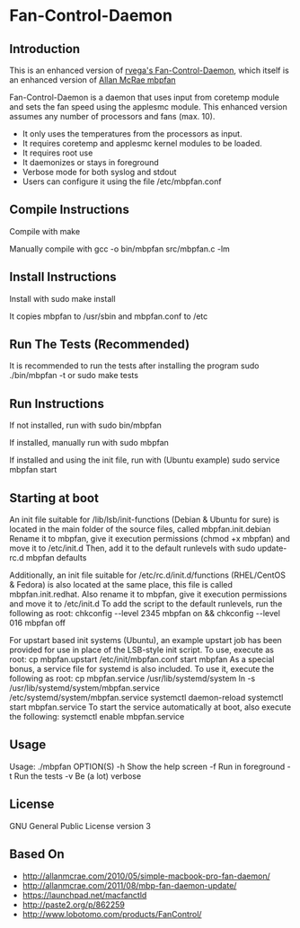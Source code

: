 Fan-Control-Daemon
====================

Introduction
---------------------
This is an enhanced version of [rvega's Fan-Control-Daemon](https://github.com/rvega/Fan-Control-Daemon),
which itself is an enhanced version of [Allan McRae mbpfan](http://allanmcrae.com/2010/05/simple-macbook-pro-fan-daemon/)

Fan-Control-Daemon is a daemon that uses input from coretemp module and sets the fan speed using the applesmc module. 
This enhanced version assumes any number of processors and fans (max. 10).

*  It only uses the temperatures from the processors as input.
*  It requires coretemp and applesmc kernel modules to be loaded.
*  It requires root use
*  It daemonizes or stays in foreground
*  Verbose mode for both syslog and stdout
*  Users can configure it using the file /etc/mbpfan.conf


Compile Instructions
---------------------
Compile with
   make

Manually compile with
   gcc -o bin/mbpfan src/mbpfan.c -lm


Install Instructions
--------------------
Install with
   sudo make install

It copies mbpfan to /usr/sbin and mbpfan.conf to /etc


Run The Tests (Recommended)
---------------------------
It is recommended to run the tests after installing the program
	sudo ./bin/mbpfan -t
or
	sudo make tests


Run Instructions
----------------
If not installed, run with
sudo bin/mbpfan

If installed, manually run with
sudo mbpfan

If installed and using the init file, run with (Ubuntu example)
sudo service mbpfan start


Starting at boot
----------------
An init file suitable for /lib/lsb/init-functions (Debian & Ubuntu for sure)
is located in the main folder of the source files, called mbpfan.init.debian
Rename it to mbpfan, give it execution permissions (chmod +x mbpfan)
and move it to /etc/init.d
Then, add it to the default runlevels with sudo update-rc.d mbpfan defaults

Additionally, an init file suitable for /etc/rc.d/init.d/functions
(RHEL/CentOS & Fedora) is also located at the same place, this file is called
mbpfan.init.redhat. Also rename it to mbpfan, give it execution permissions
and move it to /etc/init.d
To add the script to the default runlevels, run the following as root:
chkconfig --level 2345 mbpfan on && chkconfig --level 016 mbpfan off

For upstart based init systems (Ubuntu), an example upstart job has been
provided for use in place of the LSB-style init script. To use, execute
as root:
cp mbpfan.upstart /etc/init/mbpfan.conf
start mbpfan
As a special bonus, a service file for systemd is also included. To use it,
execute the following as root:
cp mbpfan.service /usr/lib/systemd/system
ln -s /usr/lib/systemd/system/mbpfan.service /etc/systemd/system/mbpfan.service
systemctl daemon-reload
systemctl start mbpfan.service
To start the service automatically at boot, also execute the following:
systemctl enable mbpfan.service


Usage
-------
Usage: ./mbpfan OPTION(S)
-h Show the help screen
-f Run in foreground
-t Run the tests
-v Be (a lot) verbose


License
---------------------
GNU General Public License version 3


Based On
---------------------
* http://allanmcrae.com/2010/05/simple-macbook-pro-fan-daemon/
* http://allanmcrae.com/2011/08/mbp-fan-daemon-update/
* https://launchpad.net/macfanctld
* http://paste2.org/p/862259
* http://www.lobotomo.com/products/FanControl/
